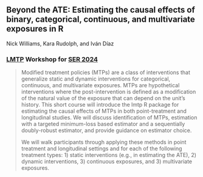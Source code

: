 
<!-- README.md is generated from README.Rmd. Please edit that file -->

## **Beyond the ATE: Estimating the causal effects of binary, categorical, continuous, and multivariate exposures in R**

Nick Williams, Kara Rudolph, and Iván Díaz

### [LMTP](https://github.com/nt-williams/lmtp) Workshop for [SER 2024](https://epiresearch.org/annual-meeting/2024-meeting/)

> Modified treatment policies (MTPs) are a class of interventions that
> generalize static and dynamic interventions for categorical,
> continuous, and multivariate exposures. MTPs are hypothetical
> interventions where the post-intervention is defined as a modification
> of the natural value of the exposure that can depend on the unit’s
> history. This short course will introduce the lmtp R package for
> estimating the causal effects of MTPs in both point-treatment and
> longitudinal studies. We will discuss identification of MTPs,
> estimation with a targeted minimum-loss based estimator and a
> sequentially doubly-robust estimator, and provide guidance on
> estimator choice.
>
> We will walk participants through applying these methods in point
> treatment and longitudinal settings and for each of the following
> treatment types: 1) static interventions (e.g., in estimating the
> ATE), 2) dynamic interventions, 3) continuous exposures, and 3)
> multivariate exposures.
